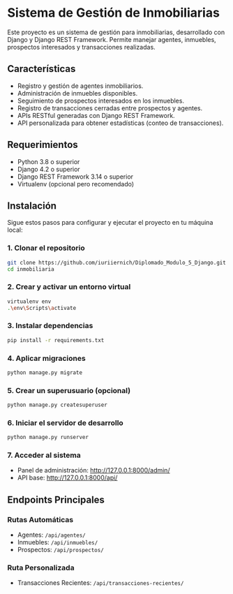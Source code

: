# Sistema de Gestión de Inmobiliarias

Este proyecto es un sistema de gestión para inmobiliarias, desarrollado con Django y Django REST Framework. Permite manejar agentes, inmuebles, prospectos interesados y transacciones realizadas.

## Características

- Registro y gestión de agentes inmobiliarios.
- Administración de inmuebles disponibles.
- Seguimiento de prospectos interesados en los inmuebles.
- Registro de transacciones cerradas entre prospectos y agentes.
- APIs RESTful generadas con Django REST Framework.
- API personalizada para obtener estadísticas (conteo de transacciones).

## Requerimientos

- Python 3.8 o superior
- Django 4.2 o superior
- Django REST Framework 3.14 o superior
- Virtualenv (opcional pero recomendado)

## Instalación

Sigue estos pasos para configurar y ejecutar el proyecto en tu máquina local:

### 1. Clonar el repositorio

```bash
git clone https://github.com/iuriiernich/Diplomado_Modulo_5_Django.git
cd inmobiliaria
```

### 2. Crear y activar un entorno virtual

```bash
virtualenv env
.\env\Scripts\activate
```
### 3. Instalar dependencias
```bash
pip install -r requirements.txt
```

### 4. Aplicar migraciones
```bash
python manage.py migrate
```

### 5. Crear un superusuario (opcional)
```bash
python manage.py createsuperuser
```

### 6. Iniciar el servidor de desarrollo
```bash
python manage.py runserver
```

### 7. Acceder al sistema
- Panel de administración: http://127.0.0.1:8000/admin/
- API base: http://127.0.0.1:8000/api/

## Endpoints Principales

### Rutas Automáticas
- Agentes: `/api/agentes/`
- Inmuebles: `/api/inmuebles/`
- Prospectos: `/api/prospectos/`

### Ruta Personalizada
- Transacciones Recientes: `/api/transacciones-recientes/`
